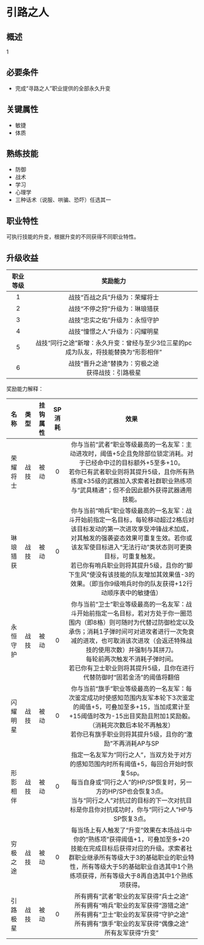 # 引路之人

## 概述

1

## 必要条件

* 完成“寻路之人”职业提供的全部永久升变

## 关键属性

* 敏捷
* 体质

## 熟练技能

* 防御
* 战术
* 学习
* 心理学
* 三种话术（说服、哄骗、恐吓）任选其一
  
## 职业特性

可执行技能的升变，根据升变的不同获得不同职业特性。

## 升级收益

职业等级|奖励能力
:--:|:--:
1|战技“百战之兵”升级为：荣耀将士
2|战技“不停之狩”升级为：琳琅猎获
3|战技“忠实之佑”升级为：永恒守护
4|战技“憧憬之人”升级为：闪耀明星
5|战技“同行之途”新增：永久升变：曾经与至少3位三星的pc成为队友，将技能替换为“形影相伴”
6|战技“晋升之途”替换为：穷极之途<br>获得战技：引路极星

奖励能力解释：

名称|类型|挂钩属性|SP消耗|效果
:--:|:--:|:--:|:--:|:--:
荣耀将士|战技|被动|0|你与当前“武者”职业等级最高的一名友军：主动进攻时，阈值+5企且免除部位锁定消耗。对于已经命中过的目标额外+5至多+10。<br>若你已有武者职业则将其提升5级，且你所有熟练度≥35级的武器加入求索者社群职业熟练项与“武具精通”；但不会因此额外获得武器通用技能。
琳琅猎获|战技|被动|0|你与当前“哨兵”职业等级最高的一名友军：战斗开始前指定一名目标，每轮移动超过2格后对该目标发动的第一次进攻享受冲锋战术加成，对其触发的强袭姿态效果可重复生效。若你或该友军使目标进入“无法行动”类状态则可更换目标，可重复触发。<br>若已你有哨兵职业则将其提升5级，且你的“脚下生风”使没有该技能的队友增加其效果值-3的效果。（即当你9级哨兵时你的队友获得+12行动顺序表中的敏捷值）
永恒守护|战技|被动|0|你与当前“卫士”职业等级最高的一名友军：战斗开始前指定一名目标，若对方处于你一圈范围内（即8格）则可随时为代替过防御检定以及承伤；消耗1子弹时间可对进攻者进行一次免衰减的进攻，也可取消该次进攻（会返还特殊战技的使用次数）并强制与其拼刀。<br>每轮前两次触发不消耗子弹时间。<br>若已你有卫士职业则将其提升5级，且你在进行代替防御时“固若金汤”的阈值将翻倍
闪耀明星|战技|被动|0|你与当前“旗手”职业等级最高的一名友军：每次鉴定成功时使感知范围内友军本轮下3次鉴定的阈值+5，可叠加至多+15，当加成累计至+15阈值时改为-15出目奖励且附加1奖励骰。（消耗完次数后本轮不再触发）<br>若你已有旗手职业则将其提升5级，且你的“激励”不再消耗AP与SP
形影相伴|战技|被动|0|指定一名友军为“同行之人”，当双方处于对方的感知范围内时所有阈值+5，每回合开始时恢复5sp。<br>每当自身或“同行之人”的HP/SP恢复时，另一方的HP/SP也会恢复3点。<br>当与“同行之人”对抗过的目标的下一次对抗目标是你且你对抗成功时，你与“同行之人”HP与SP恢复3点。
穷极之途|战技|被动|0|每当场上有人触发了“升变”效果在本场战斗中你的“熟练项”获得阈值+1，可叠加至多+20<br>技能在完成目标后获得对应的升级。求索者社群职业继承所有等级大于3的基础职业的职业特性，所有等级大于5的基础职业自选其中1个熟练项获得，所有等级大于8再自选其中1个熟练项获得。
引路极星|战技|被动|0|所有拥有“武者”职业的友军获得“兵士之途”<br>所有拥有“哨兵”职业的友军获得“游猎之途”<br>所有拥有“卫士”职业的友军获得“守护之途”<br>所有拥有“旗手”职业的友军获得“偶像之途”<br>所有友军获得“升变”